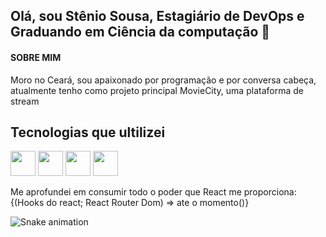 ## Olá, sou Stênio Sousa, Estagiário de DevOps e Graduando em Ciência da computação 👋

#### SOBRE MIM
Moro no Ceará, sou apaixonado por programação e por conversa cabeça, 
atualmente tenho como projeto principal MovieCity, uma plataforma de stream

## Tecnologias que ultilizei
<img src="https://alonza.com.br/wp-content/uploads/2021/07/react-native.png" width="40" height="40"/>
<img src="https://www.styled-components.com/atom.png" width="40" height="40"/>
<img src="https://user-images.githubusercontent.com/8453104/40242014-b95993a8-5abc-11e8-8943-02d06d3266bc.png" width="40" height="40"/>
<img src="https://miro.medium.com/max/1000/1*Noc7VIpiRX4DOTvMOrY38w.png" width="40" height="40"/>
<p>
  Me aprofundei em consumir todo o poder que React me proporciona:
  {(Hooks do react; React Router Dom) =>  ate o momento()}
</p>



![Snake animation](https://github.com/stenio-fonteles/stenio-fonteles/blob/output/github-contribution-grid-snake.svg)

